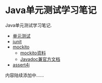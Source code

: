 Java单元测试学习笔记
============

Java单元测试学习笔记.

* [单元测试](introduction/index.md)
* [junit](junit/index.md)
* [mockito](mockito/index.md)
	* [mockito资料](mockito/information.md)
	* [Javadoc兼官方文档](mockito/javadoc/javadoc.md)
* [assert4j](assert4j/index.md)


内容陆续添加中......



